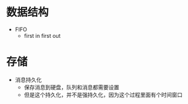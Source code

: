 # 数据结构
- FIFO
	- first in first out

# 存储
- 消息持久化
	- 保存消息到硬盘，队列和消息都需要设置
	- 但是这个持久化，并不是强持久化，因为这个过程里面有个时间窗口